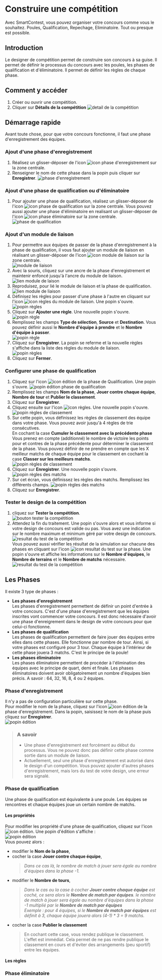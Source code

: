 ﻿# Construire une compétition

Avec SmartContest, vous pouvez organiser votre concours comme vous le souhaitez. Poules, Qualification, Repechage, Eliminatoire. Tout ou presque est possible. 

## Introduction

Le designer de compétition permet de construire son concours à sa guise.
Il permet de définir le processus du concours avec les poules, les phases de qualification et d'éliminatoire.
Il permet de définir les règles de chaque phase.

## Comment y accéder

1. Créer ou ouvrir une compétition.
2. Cliquer sur **Détails de la compétition**
 ![detail de la compétition](img/design-competition/1.jpg)

## Démarrage rapide

Avant toute chose, pour que votre concours fonctionne, il faut une phase d'enregistrement des équipes.

### Ajout d'une phase d'enregistrement

1. Réalisez un glisser-déposer de l'icon ![icon phase d'enregistrement](img/design-competition/2.jpg) sur la zone centrale.
2. Renseigner le nom de cette phase dans la popin puis cliquer sur **Enregistrer**.
 ![phase d'enregistrement](img/design-competition/3.jpg)

### Ajout d'une phase de qualification ou d'éliminatoire

1. Pour ajouter une phase de qualification, réalisez un glisser-déposer de l'icon ![icon phase de qualification](img/design-competition/4.jpg) sur la zone centrale.
 Vous pouvez aussi ajouter une phase d'éliminatoire en realisant un glisser-déposer de l'icon ![icon phase éliminatoire](img/design-competition/5.jpg) sur la zone centrale.
 ![phase de qualification](img/design-competition/6.jpg)

### Ajout d'un module de liaison

1. Pour permettre aux équipes de passer de la phase d'enregistrement à la phase de qualification, il vous faut ajouter un module de liaison en réalisant un glisser-déposer de l'icon ![icon module de liaison](img/design-competition/7.jpg) sur la zone centrale.  
 ![module de liaison](img/design-competition/8.jpg)
2. Avec la souris, cliquez sur une ancre de la phase d'enregistrement et maintenir enfoncé jusqu'à l'ancre du module de liaison.  
 ![lien module de laison](img/design-competition/9.jpg)
3. Reproduisez, pour lié le module de liaison et la phase de qualification.
 ![lien module de liaison](img/design-competition/10.jpg)
4. Définisez les règles pour passer d'une phase à l'autre en cliquant sur l'icon ![icon règles](img/design-competition/11.jpg) du module de liaison. Une popin s'ouvre.  
 ![popin règles](img/design-competition/12.jpg)
5. Cliquez sur **Ajouter une règle**. Une nouvelle popin s'ouvre.  
 ![popin règle](img/design-competition/13.jpg)
6. Remplissez les champs **Type de sélection**, **Source** et **Destination**. Vous pouvez définir aussi le **Nombre d'équipe à prendre** et le **Nombre d'équipe à passer**.  
 ![popin règle](img/design-competition/14.jpg)
7. Cliquez sur **Enregistrer**. La popin se referme et la nouvelle règles s'affiche dans la liste des règles du module de liaison.  
 ![popin règles](img/design-competition/15.jpg)
8. Cliquez sur **Fermer**.

### Configurer une phase de qualification

1. Cliquez sur l'icon ![icon édition](img/design-competition/16.jpg) de la phase de Qualification. Une popin s'ouvre.
 ![popin édition phase de qualification](img/design-competition/17.jpg)
2. Remplissez les champs **Nom de la phase**, **Jouer contre chaque équipe**, **Nombre de tour** et **Publier le classement**.
3. Cliquez sur **Enregistrer**.
4. Cliquez ensuite sur l'icon ![icon règles](img/design-competition/11.jpg). Une nouvelle popin s'ouvre.  
 ![popin règles de classement](img/design-competition/18.jpg)
5. Sur cette popin, vous définissez les règles de classement des équipe dans votre phase. Vous pouvez avoir jusqu'à 4 règles de trie consécutives.  
 En cochant la case **Cumuler le classement avec la précédente phase** Vous prenez en compte (additionné) le nombre de victoire les points pour et contres de la phase précédente pour déterminer le classement de la phase.
 Vous pouvez définir de ne prendre en compte que les X meilleur matchs de chaque équipe pour le classement en cochant la case **Classer sur les meilleurs matchs**.  
 ![popin règles de classement](img/design-competition/19.jpg)
6. Cliquez sur **Enregistrer**. Une nouvelle popin s'ouvre.  
 ![popin règles des matchs](img/design-competition/20.jpg)
7. Sur cet écran, vous définissez les règles des matchs. Remplissez les différents champs.
 ![popin règles des matchs](img/design-competition/21.jpg)
8. Cliquez sur **Enregistrer**.

### Tester le design de la compétition

1. cliquez sur **Tester la compétition**.  
 ![bouton tester la compétition](img/design-competition/22.jpg)
2. Attendez la fin du traitement. Une popin s'ouvre alors et vous informe si votre design de concours est valide ou pas. Vous avez une indication sur le nombre maximum et minimum géré par votre design de concours.
 ![resultat du test de la compétition](img/design-competition/23.jpg)  
  Vous pouvez aussi vérifier les résultat de la simulation sur chacune des phases en cliquant sur l'icon ![icon resultat du test sur la phase](img/design-competition/24.jpg). Une popin s'ouvre et affiche les informations sur le **Nombre d'équipes**, le **Nombre de terrains** et le **Nombre de matchs** nécessaire.  
  ![resultat du test de la compétition](img/design-competition/25.jpg)

## Les Phases

Il existe 3 type de phases :
+ **Les phases d'enregistrement**  
 Les phases d'enregistrement permettent de définir un point d'entrée à votre concours. C'est d'une phase d'enregistrement que les équipes inscrites vont commencer votre concours. Il est donc nécessaire d'avoir une phase d'enreigrement dans le design de votre concours pour que celui-ci fonctionne.  
+ **Les phases de qualification**  
 Les phases de qualification permettent de faire jouer des équipes entre elles dans cette phases. Elle fonctionne par nombre de tour. Ainsi, si votre phases est configuré pour 3 tour. Chaque équipe à l'intérieur de cette phase jouera 3 matchs. C'est le principe de la poule!
+ **Les phases éliminatoire**  
 Les phases éliminatoire permettent de procéder à l'élimination des équipes avec le principe de quart, demi et finale. Les phases éliminatoires doivent avoir obligatoirement un nombre d'équipes bien précis. A savoir : 64, 32, 16, 8, 4 ou 2 équipes.

### Phase d'enregistrement

Il n'y a pas de configuration particulière sur cette phase.  
Pour modifier le nom de la phase, cliquez sur l'icon ![icon édition](img/design-competition/16.jpg) de la phase d'enregistrement.
Dans la popin, saisissez le nom de la phase puis cliquez sur **Enregistrer**.  
![popin édition](img/design-competition/26.jpg)

> ### A savoir
> + Une phase d'enregistrement est forcément au début du processus. Vous ne pouvez donc pas définir cette phase comme sortie dans un module de liaison.
> + Actuellement, seul une phase d'enregistrement est autorisé dans le design d'un compétition. Vous pouvez ajouter d'autres phases d'enregistrement, mais lors du test de votre design, une erreur sera signalé.

### Phase de qualification

Une phase de qualification est équivalente à une poule. Les équipes se rencontres et chaque équipes joue un certain nombre de matchs.

#### Les propriétés

Pour modifier les propriété d'une phase de qualification, cliquez sur l'icon ![icon édition](img/design-competition/16.jpg).
Une popin d'édition s'affiche :  
![popin édition](img/design-competition/27.jpg)  
Vous pouvez alors :
+ modifier le **Nom de la phase**, 
+ cocher la case **Jouer contre chaque équipe**,
  > *Dans ce cas là, le nombre de match à jouer sera égale au nombre d'équipes dans la phase -1.*
+ modifier le **Nombre de tours**,
  > *Dans le cas ou la case à cocher **Jouer contre chaque équipe** est coché, ce sera alors le **Nombre de match par équipes**. le nombre de match à jouer sera égale au nombre d'équipes dans la phase -1 multiplié par le **Nombre de match par équipes**  
  Exemple : pour 4 équipes, si le **Nombre de match par équipes** est définit à 3, chaque équipe jouera alors (4-1) * 3 = 9 matchs.*
+ cocher la case **Publier le classement**
  >  En cochant cette case, vous rendez publique le classement. L'effet est immédiat. Cela permet de ne pas rendre publique le classement en cours et d'éviter des arrangements (peu sportif) entre les équipes.

#### Les règles

### Phase éliminatoire